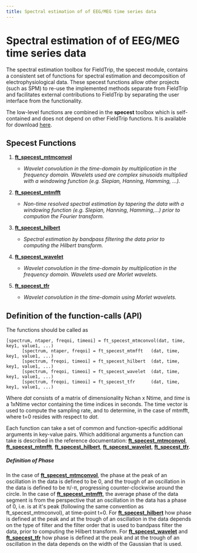 ```yaml
---
title: Spectral estimation of of EEG/MEG time series data
---
```


# Spectral estimation of of EEG/MEG time series data

The spectral estimation toolbox for FieldTrip, the specest module, contains a consistent set of functions for spectral estimation and decomposition of electrophysiological data. These specest functions allow other projects (such as SPM) to re-use the implemented methods separate from FieldTrip and facilitates external contributions to FieldTrip by separating the user interface from the functionality.

The low-level functions are combined in the **specest** toolbox which is self-contained and does not depend on other FieldTrip functions. It is available for download [here](ftp://ftp.fieldtriptoolbox.org/pub/fieldtrip/modules/).

## Specest Functions

1.  **[ft_specest_mtmconvol](https://github.com/fieldtrip/fieldtrip/blob/release/specest/ft_specest_mtmconvol.m)**


    * *Wavelet convolution in the time-domain by multiplication in the frequency domain. Wavelets used are complex sinusoids multiplied with a windowing function (e.g. Slepian, Hanning, Hamming, ...).*

2.  **[ft_specest_mtmfft](https://github.com/fieldtrip/fieldtrip/blob/release/specest/ft_specest_mtmfft.m)**


    * *Non-time resolved spectral estimation by tapering the data with a windowing function (e.g. Slepian, Hanning, Hamming,...) prior to compution the Fourier transform.*

3.  **[ft_specest_hilbert](https://github.com/fieldtrip/fieldtrip/blob/release/specest/ft_specest_hilbert.m)**


    * *Spectral estimation by bandpass filtering the data prior to computing the Hilbert transform.*

4.  **[ft_specest_wavelet](https://github.com/fieldtrip/fieldtrip/blob/release/specest/ft_specest_wavelet.m)**


    * *Wavelet convolution in the time-domain by multiplication in the frequency domain. Wavelets used are Morlet wavelets.*

5.  **[ft_specest_tfr](https://github.com/fieldtrip/fieldtrip/blob/release/specest/ft_specest_tfr.m)**


    * *Wavelet convolution in the time-domain using Morlet wavelets.*

## Definition of the function-calls (API)

The functions should be called as

    [spectrum, ntaper, freqoi, timeoi] = ft_specest_mtmconvol(dat, time, key1, value1, ...)
          [spectrum, ntaper, freqoi] = ft_specest_mtmfft   (dat, time, key1, value1, ...)
          [spectrum, freqoi, timeoi] = ft_specest_hilbert  (dat, time, key1, value1, ...)
          [spectrum, freqoi, timeoi] = ft_specest_wavelet  (dat, time, key1, value1, ...)
          [spectrum, freqoi, timeoi] = ft_specest_tfr      (dat, time, key1, value1, ...)

Where _dat_ consists of a matrix of dimensionality Nchan x Ntime, and _time_ is a 1xNtime vector containing the time indices in seconds. The time vector is used to compute the sampling rate, and to determine, in the case of mtmfft, where t=0 resides with respect to _dat_.

Each function can take a set of common and function-specific additional arguments in key-value pairs. Which additional arguments a function can take is described in the reference documentation: **[ft_specest_mtmconvol](https://github.com/fieldtrip/fieldtrip/blob/release/specest/ft_specest_mtmconvol.m)**, **[ft_specest_mtmfft](https://github.com/fieldtrip/fieldtrip/blob/release/specest/ft_specest_mtmfft.m)**, **[ft_specest_hilbert](https://github.com/fieldtrip/fieldtrip/blob/release/specest/ft_specest_hilbert.m)**, **[ft_specest_wavelet](https://github.com/fieldtrip/fieldtrip/blob/release/specest/ft_specest_wavelet.m)**, **[ft_specest_tfr](https://github.com/fieldtrip/fieldtrip/blob/release/specest/ft_specest_tfr.m)**.

##### Definition of Phase

In the case of **[ft_specest_mtmconvol](https://github.com/fieldtrip/fieldtrip/blob/release/specest/ft_specest_mtmconvol.m)**, the phase at the peak of an oscillation in the data is defined to be 0, and the trough of an oscillation in the data is defined to be π/-π, progressing counter-clockwise around the circle.
In the case of **[ft_specest_mtmfft](https://github.com/fieldtrip/fieldtrip/blob/release/specest/ft_specest_mtmfft.m)**, the average phase of the data segment is from the perspective that an oscillation in the data has a phase of 0, i.e. is at it's peak (following the same convention as ft_specest_mtmconvol), at time-point t=0.
For **[ft_specest_hilbert](https://github.com/fieldtrip/fieldtrip/blob/release/specest/ft_specest_hilbert.m)** how phase is defined at the peak and at the trough of an oscillation in the data depends on the type of filter and the filter order that is used to bandpass filter the data, prior to computing the Hilbert transform.
For **[ft_specest_wavelet](https://github.com/fieldtrip/fieldtrip/blob/release/specest/ft_specest_wavelet.m)** and **[ft_specest_tfr](https://github.com/fieldtrip/fieldtrip/blob/release/specest/ft_specest_tfr.m)** how phase is defined at the peak and at the trough of an oscillation in the data depends on the width of the Gaussian that is used.
